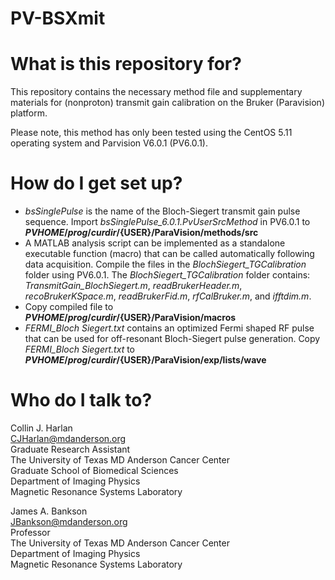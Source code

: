 # PV-BSXmit

# What is this repository for?
This repository contains the necessary method file and supplementary materials for (nonproton) transmit gain calibration on the Bruker (Paravision) platform.

Please note, this method has only been tested using the CentOS 5.11 operating system and Parvision V6.0.1 (PV6.0.1).

# How do I get set up?
* *bsSinglePulse* is the name of the Bloch-Siegert transmit gain pulse sequence. Import *bsSinglePulse_6.0.1.PvUserSrcMethod* in PV6.0.1 to **${PVHOME}/prog/curdir/${USER}/ParaVision/methods/src**
* A MATLAB analysis script can be implemented as a standalone executable function (macro) that can be called automatically following data acquisition. Compile the files in the *BlochSiegert_TGCalibration* folder using PV6.0.1. The *BlochSiegert_TGCalibration* folder contains: *TransmitGain_BlochSiegert.m*, *readBrukerHeader.m*, *recoBrukerKSpace.m*, *readBrukerFid.m*, *rfCalBruker.m*, and *ifftdim.m*.
* Copy compiled file to **${PVHOME}/prog/curdir/${USER}/ParaVision/macros**
* *FERMI_Bloch Siegert.txt* contains an optimized Fermi shaped RF pulse that can be used for off-resonant Bloch-Siegert pulse generation. Copy *FERMI_Bloch Siegert.txt* to **${PVHOME}/prog/curdir/${USER}/ParaVision/exp/lists/wave**

# Who do I talk to?
Collin J. Harlan\
CJHarlan@mdanderson.org\
Graduate Research Assistant\
The University of Texas MD Anderson Cancer Center\
Graduate School of Biomedical Sciences\
Department of Imaging Physics\
Magnetic Resonance Systems Laboratory

James A. Bankson\
JBankson@mdanderson.org\
Professor\
The University of Texas MD Anderson Cancer Center\
Department of Imaging Physics\
Magnetic Resonance Systems Laboratory
